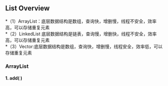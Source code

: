 ## List Overview
*（1）ArrayList：底层数据结构是数组，查询快，增删慢，线程不安全，效率高，可以存储重复元素  
*（2）LinkedList 底层数据结构是链表，查询慢，增删快，线程不安全，效率高，可以存储重复元素  
*（3）Vector:底层数据结构是数组，查询快，增删慢，线程安全，效率低，可以存储重复元素  

### ArrayList
#### 1. add( )  
